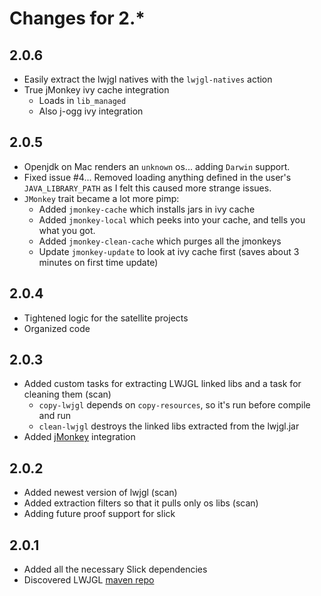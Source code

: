 # Changes for 2.*

## 2.0.6

  * Easily extract the lwjgl natives with the `lwjgl-natives` action
  * True jMonkey ivy cache integration
    * Loads in `lib_managed`
    * Also j-ogg ivy integration

## 2.0.5

  * Openjdk on Mac renders an `unknown` os... adding `Darwin` support.
  * Fixed issue #4... Removed loading anything defined in the user's `JAVA_LIBRARY_PATH`
as I felt this caused more strange issues.
  * `JMonkey` trait became a lot more pimp:
    * Added `jmonkey-cache` which installs jars in ivy cache
    * Added `jmonkey-local` which peeks into your cache, and tells you what you got.
    * Added `jmonkey-clean-cache` which purges all the jmonkeys
    * Update `jmonkey-update` to look at ivy cache first (saves about 3 minutes on first time update)

## 2.0.4

  * Tightened logic for the satellite projects
  * Organized code

## 2.0.3

  * Added custom tasks for extracting LWJGL linked libs and a task for cleaning them (scan)
    * `copy-lwjgl` depends on `copy-resources`, so it's run before compile and run
    * `clean-lwjgl` destroys the linked libs extracted from the lwjgl.jar
  * Added [jMonkey] integration

## 2.0.2

  * Added newest version of lwjgl (scan)
  * Added extraction filters so that it pulls only os libs (scan)
  * Adding future proof support for slick

## 2.0.1 

  * Added all the necessary Slick dependencies
  * Discovered LWJGL [maven repo]

[jMonkey]: http://jmonkeyengine.org/
[maven repo]: http://www.lwjgl.org/wiki/index.php?title=LWJGL_use_in_Maven
